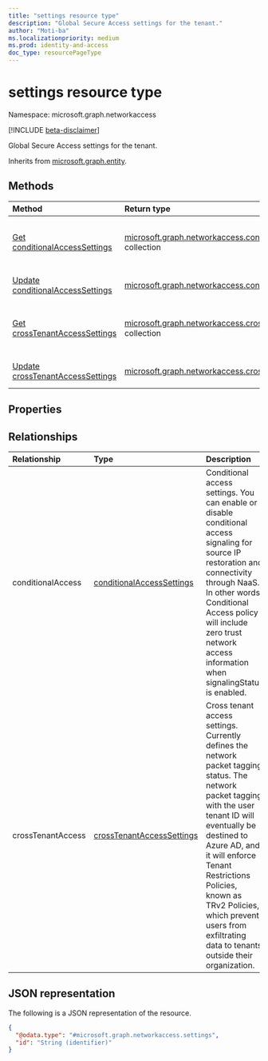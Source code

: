 ```yaml
---
title: "settings resource type"
description: "Global Secure Access settings for the tenant."
author: "Moti-ba"
ms.localizationpriority: medium
ms.prod: identity-and-access
doc_type: resourcePageType
---
```


# settings resource type

Namespace: microsoft.graph.networkaccess

[!INCLUDE [beta-disclaimer](../../includes/beta-disclaimer.md)]

Global Secure Access settings for the tenant.


Inherits from [microsoft.graph.entity](../resources/entity.md).

## Methods
|Method|Return type|Description|
|:---|:---|:---|
|[Get conditionalAccessSettings](../api/networkaccess-conditionalaccesssettings-get.md)|[microsoft.graph.networkaccess.conditionalAccessSettings](../resources/networkaccess-conditionalaccesssettings.md) collection|Get the conditionalAccessSettings resources from the conditionalAccess navigation property.|
|[Update conditionalAccessSettings](../api/networkaccess-conditionalaccesssettings-update.md)|[microsoft.graph.networkaccess.conditionalAccessSettings](../resources/networkaccess-conditionalaccesssettings.md)|Create a new conditionalAccessSettings object.|
|[Get crossTenantAccessSettings](../api/networkaccess-crosstenantaccesssettings-get.md)|[microsoft.graph.networkaccess.crossTenantAccessSettings](../resources/networkaccess-crosstenantaccesssettings.md) collection|Get the crossTenantAccessSettings resources from the crossTenantAccess navigation property.|
|[Update crossTenantAccessSettings](../api/networkaccess-crosstenantaccesssettings-update.md)|[microsoft.graph.networkaccess.crossTenantAccessSettings](../resources/networkaccess-crosstenantaccesssettings.md)|Create a new crossTenantAccessSettings object.|

## Properties


## Relationships
|Relationship|Type|Description|
|:---|:---|:---|
|conditionalAccess|[conditionalAccessSettings](../resources/networkaccess-conditionalaccesssettings.md)|Conditional access settings. You can enable or disable conditional access signaling for source IP restoration and connectivity through NaaS. In other words, Conditional Access policy will include zero trust network access information when signalingStatus is enabled.|
|crossTenantAccess|[crossTenantAccessSettings](../resources/networkaccess-crosstenantaccesssettings.md)|Cross tenant access settings. Currently defines the network packet tagging status. The network packet tagging with the user tenant ID will eventually be destined to Azure AD, and it will enforce Tenant Restrictions Policies, known as TRv2 Policies, which prevents users from exfiltrating data to tenants outside their organization.|

## JSON representation
The following is a JSON representation of the resource.
<!-- {
  "blockType": "resource",
  "keyProperty": "id",
  "@odata.type": "microsoft.graph.networkaccess.settings",
  "baseType": "microsoft.graph.entity",
  "openType": false
}
-->
``` json
{
  "@odata.type": "#microsoft.graph.networkaccess.settings",
  "id": "String (identifier)"
}
```

